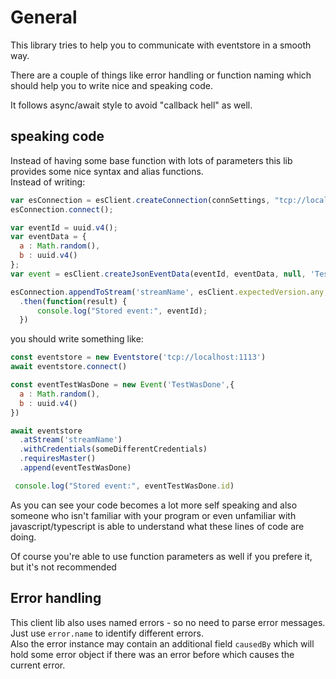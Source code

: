 # General

This library tries to help you to communicate with eventstore in a smooth way.

There are a couple of things like error handling or function naming which should help you to write nice and speaking code.

It follows async/await style to avoid "callback hell" as well.

## speaking code

Instead of having some base function with lots of parameters this lib provides some nice syntax and alias functions.  
Instead of writing:

```javascript
var esConnection = esClient.createConnection(connSettings, "tcp://localhost:1113");
esConnection.connect();

var eventId = uuid.v4();
var eventData = {
  a : Math.random(),
  b : uuid.v4()
};
var event = esClient.createJsonEventData(eventId, eventData, null, 'TestWasDone');

esConnection.appendToStream('streamName', esClient.expectedVersion.any, event,someDifferentCredentials)
  .then(function(result) {
      console.log("Stored event:", eventId);
  })
```

you should write something like:

```javascript
const eventstore = new Eventstore('tcp://localhost:1113')
await eventstore.connect()

const eventTestWasDone = new Event('TestWasDone',{
  a : Math.random(),
  b : uuid.v4()
})

await eventstore
  .atStream('streamName')
  .withCredentials(someDifferentCredentials)
  .requiresMaster()
  .append(eventTestWasDone)

 console.log("Stored event:", eventTestWasDone.id)
```

As you can see your code becomes a lot more self speaking and also someone who isn't familiar with your program or even unfamiliar with javascript/typescript is able to understand what these lines of code are doing.

Of course you're able to use function parameters as well if you prefere it, but it's not recommended

## Error handling

This client lib also uses named errors - so no need to parse error messages.  
Just use `error.name` to identify different errors.  
Also the error instance may contain an additional field `causedBy` which will hold some error object if there was an error before which causes the current error.